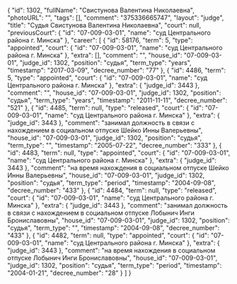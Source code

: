 {
    "id": 1302,
    "fullName": "Свистунова Валентина Николаевна",
    "photoURL": "",
    "tags": [],
    "comment": "375336665747",
    "layout": "judge",
    "title": "Судья Свистунова Валентина Николаевна",
    "court": null,
    "previousCourt": {
        "id": "07-009-03-01",
        "name": "суд Центрального района г. Минска"
    },
    "career": [
        {
            "id": 58176,
            "term": 5,
            "type": "appointed",
            "court": {
                "id": "07-009-03-01",
                "name": "суд Центрального района г. Минска"
            },
            "extra": [],
            "comment": "",
            "house_id": "07-009-03-01",
            "judge_id": 1302,
            "position": "судья",
            "term_type": "years",
            "timestamp": "2017-03-09",
            "decree_number": "77"
        },
        {
            "id": 4486,
            "term": 5,
            "type": "appointed",
            "court": {
                "id": "07-009-03-01",
                "name": "суд Центрального района г. Минска"
            },
            "extra": {
                "judge_id": 3443
            },
            "comment": "",
            "house_id": "07-009-03-01",
            "judge_id": 1302,
            "position": "судья",
            "term_type": "years",
            "timestamp": "2011-11-11",
            "decree_number": "521"
        },
        {
            "id": 4485,
            "term": null,
            "type": "released",
            "court": {
                "id": "07-009-03-01",
                "name": "суд Центрального района г. Минска"
            },
            "extra": {
                "judge_id": 3443
            },
            "comment": "занимал должность в связи с нахождением в социальном отпуске Шейко Инны Валерьевны",
            "house_id": "07-009-03-01",
            "judge_id": 1302,
            "position": "судья",
            "term_type": "",
            "timestamp": "2005-07-22",
            "decree_number": "333"
        },
        {
            "id": 4483,
            "term": null,
            "type": "appointed",
            "court": {
                "id": "07-009-03-01",
                "name": "суд Центрального района г. Минска"
            },
            "extra": {
                "judge_id": 3443
            },
            "comment": "на время нахождения в социальном отпуске Шейко Инны Валерьевны",
            "house_id": "07-009-03-01",
            "judge_id": 1302,
            "position": "судья",
            "term_type": "period",
            "timestamp": "2004-09-08",
            "decree_number": "433"
        },
        {
            "id": 4484,
            "term": null,
            "type": "released",
            "court": {
                "id": "07-009-03-01",
                "name": "суд Центрального района г. Минска"
            },
            "extra": {
                "judge_id": 3443
            },
            "comment": "занимал должность в связи с нахождением в социальном отпуске Лобынич Инги Брониславовны",
            "house_id": "07-009-03-01",
            "judge_id": 1302,
            "position": "судья",
            "term_type": "",
            "timestamp": "2004-09-08",
            "decree_number": "433"
        },
        {
            "id": 4482,
            "term": null,
            "type": "appointed",
            "court": {
                "id": "07-009-03-01",
                "name": "суд Центрального района г. Минска"
            },
            "extra": {
                "judge_id": 3443
            },
            "comment": "на время нахождения в социальном отпуске Лобынич Инги Брониславовны",
            "house_id": "07-009-03-01",
            "judge_id": 1302,
            "position": "судья",
            "term_type": "period",
            "timestamp": "2004-01-21",
            "decree_number": "28"
        }
    ]
}